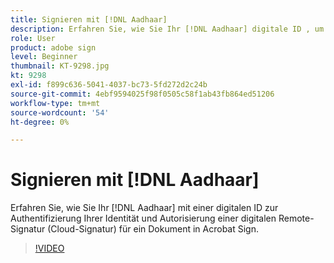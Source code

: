 ```yaml
---
title: Signieren mit [!DNL Aadhaar]
description: Erfahren Sie, wie Sie Ihr [!DNL Aadhaar] digitale ID , um Ihre Identität zu authentifizieren und eine digitale Remote-Signatur (Cloud-Signatur) für ein Dokument in Acrobat Sign zu autorisieren
role: User
product: adobe sign
level: Beginner
thumbnail: KT-9298.jpg
kt: 9298
exl-id: f899c636-5041-4037-bc73-5fd272d2c24b
source-git-commit: 4ebf9594025f98f0505c58f1ab43fb864ed51206
workflow-type: tm+mt
source-wordcount: '54'
ht-degree: 0%

---
```


# Signieren mit [!DNL Aadhaar]

Erfahren Sie, wie Sie Ihr [!DNL Aadhaar] mit einer digitalen ID zur Authentifizierung Ihrer Identität und Autorisierung einer digitalen Remote-Signatur (Cloud-Signatur) für ein Dokument in Acrobat Sign.

>[!VIDEO](https://video.tv.adobe.com/v/338362?quality=12&learn=on&hidetitle=true)
